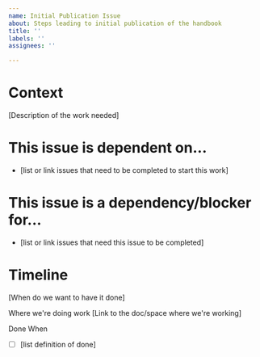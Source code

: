 ```yaml
---
name: Initial Publication Issue
about: Steps leading to initial publication of the handbook
title: ''
labels: ''
assignees: ''

---
```


# Context 
[Description of the work needed]

# This issue is dependent on...
- [list or link issues that need to be completed to start this work]

# This issue is a dependency/blocker for...
- [list or link issues that need this issue to be completed]

# Timeline
[When do we want to have it done]

Where we're doing work
[Link to the doc/space where we're working]

Done When
- [ ] [list definition of done]
